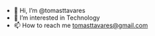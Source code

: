 - 👋 Hi, I’m @tomasttavares
- 👀 I’m interested in Technology
- 📫 How to reach me tomasttavares@gmail.com

<!---
tomasttavares/tomasttavares is a ✨ special ✨ repository because its `README.md` (this file) appears on your GitHub profile.
You can click the Preview link to take a look at your changes.
--->
